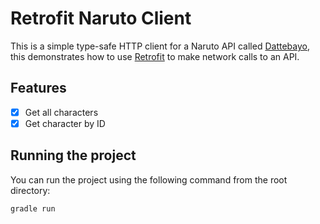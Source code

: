 # Retrofit Naruto Client

This is a simple type-safe HTTP client for a Naruto API called [Dattebayo](https://api-dattebayo.vercel.app/), this demonstrates how to use [Retrofit](https://square.github.io/retrofit/) to make network calls to an API.

## Features

-   [x] Get all characters
-   [x] Get character by ID

## Running the project

You can run the project using the following command from the root directory:

```bash
gradle run
```
